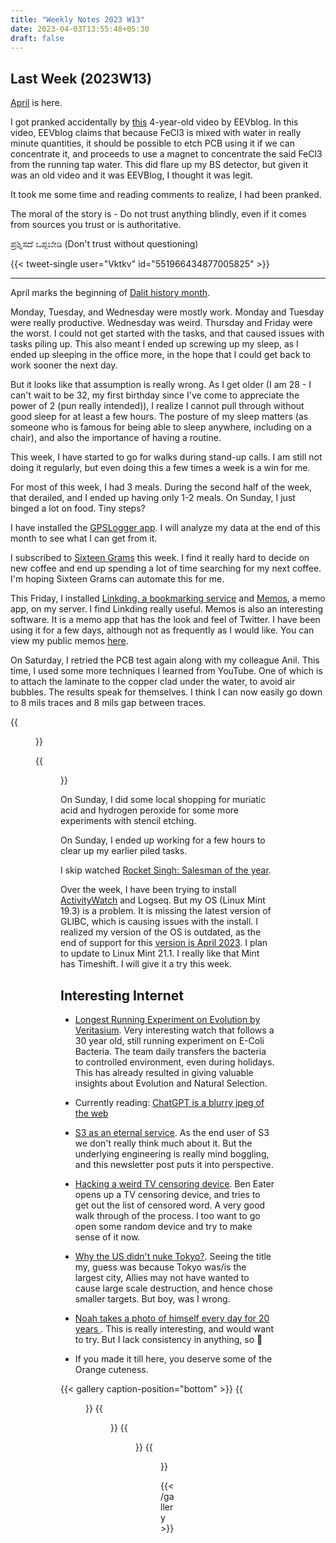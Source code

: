 ```yaml
---
title: "Weekly Notes 2023 W13"
date: 2023-04-03T13:55:48+05:30
draft: false
---
```


## Last Week (2023W13)

[April](https://www.youtube.com/watch?v=dQw4w9WgXcQ) is here.

I got pranked accidentally by [this](https://www.youtube.com/watch?v=nGL8X8FS4eQ&ab_channel=EEVblog) 4-year-old video by EEVblog. In this video, EEVblog claims that because FeCl3 is mixed with water in really minute quantities, it should be possible to etch PCB using it if we can concentrate it, and proceeds to use a magnet to concentrate the said FeCl3 from the running tap water. This did flare up my BS detector, but given it was an old video and it was EEVBlog, I thought it was legit.

It took me some time and reading comments to realize, I had been pranked.

The moral of the story is - Do not trust anything blindly, even if it comes from sources you trust or is authoritative.

ಪ್ರಶ್ನಿಸದೆ ಒಪ್ಪಬೇಡಿ (Don't trust without questioning)

{{< tweet-single user="Vktkv" id="551966434877005825" >}}

---

April marks the beginning of [Dalit history month](https://en.wikipedia.org/wiki/Dalit_History_Month).

Monday, Tuesday, and Wednesday were mostly work.
Monday and Tuesday were really productive. Wednesday was weird. Thursday and Friday were the worst. I could not get started with the tasks, and that caused issues with tasks piling up.
This also meant I ended up screwing up my sleep, as I ended up sleeping in the office more, in the hope that I could get back to work sooner the next day.

But it looks like that assumption is really wrong. As I get older (I am 28 - I can't wait to be 32, my first birthday since I've come to appreciate the power of 2 (pun really intended)), I realize I cannot pull through without good sleep for at least a few hours. The posture of my sleep matters (as someone who is famous for being able to sleep anywhere, including on a chair), and also the importance of having a routine.

This week, I have started to go for walks during stand-up calls. I am still not doing it regularly, but even doing this a few times a week is a win for me.

For most of this week, I had 3 meals. During the second half of the week, that derailed, and I ended up having only 1-2 meals. On Sunday, I just binged a lot on food. Tiny steps?

I have installed the [GPSLogger app](https://gpslogger.app/). I will analyze my data at the end of this month to see what I can get from it.

I subscribed to [Sixteen Grams](https://sixteengrams.com/) this week. I find it really hard to decide on new coffee and end up spending a lot of time searching for my next coffee. I'm hoping Sixteen Grams can automate this for me.

This Friday, I installed [Linkding, a bookmarking service](https://github.com/sissbruecker/linkding) and [Memos](https://usememos.com/), a memo app, on my server. I find Linkding really useful. Memos is also an interesting software. It is a memo app that has the look and feel of Twitter. I have been using it for a few days, although not as frequently as I would like. You can view my public memos [here](https://memo.kernelanxiety.dev/).

On Saturday, I retried the PCB test again along with my colleague Anil. This time, I used some more techniques I learned from YouTube. One of which is to attach the laminate to the copper clad under the water, to avoid air bubbles. The results speak for themselves. I think I can now easily go down to 8 mils traces and 8 mils gap between traces.

{{<figure src="/images/Weekly-Notes-2023-w12/pcb1.jpeg" caption="PCB I made last week" width="400px">}}

{{<figure src="/images/Weekly-Notes-2023-w13/pcbv2.jpeg" caption="PCB I made this week" width="400px">}}

On Sunday, I did some local shopping for muriatic acid and hydrogen peroxide for some more experiments with stencil etching.

On Sunday, I ended up working for a few hours to clear up my earlier piled tasks.

I skip watched [Rocket Singh: Salesman of the year](https://en.wikipedia.org/wiki/Rocket_Singh:_Salesman_of_the_Year).

Over the week, I have been trying to install [ActivityWatch](https://activitywatch.net/) and Logseq. But my OS (Linux Mint 19.3) is a problem. It is missing the latest version of GLIBC, which is causing issues with the install. I realized my version of the OS is outdated, as the end of support for this [version is April 2023](https://en.wikipedia.org/wiki/Linux_Mint#Releases). I plan to update to Linux Mint 21.1. I really like that Mint has Timeshift. I will give it a try this week.

## Interesting Internet

- [Longest Running Experiment on Evolution by Veritasium](https://www.youtube.com/watch?v=w4sLAQvEH-M&ab_channel=Veritasium). Very interesting watch that follows a 30 year old, still running experiment on E-Coli Bacteria. The team daily transfers the bacteria to controlled environment, even during holidays. This has already resulted in giving valuable insights about Evolution and Natural Selection.

- Currently reading: [ChatGPT is a blurry jpeg of the web](https://www.newyorker.com/tech/annals-of-technology/chatgpt-is-a-blurry-jpeg-of-the-web)

- [S3 as an eternal service](https://www.lastweekinaws.com/blog/s3-as-an-eternal-service/). As the end user of S3 we don't really think much about it. But the underlying engineering is really mind boggling, and this newsletter post puts it into perspective.

- [Hacking a weird TV censoring device](https://www.youtube.com/watch?v=a6EWIh2D1NQ). Ben Eater opens up a TV censoring device, and tries to get out the list of censored word. A very good walk through of the process. I too want to go open some random device and try to make sense of it now.

- [Why the US didn't nuke Tokyo?](https://www.youtube.com/watch?v=Pa_NpZszBqE&ab_channel=ThePresentPast). Seeing the title my, guess was because Tokyo was/is the largest city, Allies may not have wanted to cause large scale destruction, and hence chose smaller targets. But boy, was I wrong.

- [ Noah takes a photo of himself every day for 20 years ](https://www.youtube.com/watch?v=wAIZ36GI4p8&ab_channel=NoahKalina). This is really interesting, and would want to try. But I lack consistency in anything, so 🤷

- If you made it till here, you deserve some of the Orange cuteness.

{{< gallery caption-position="bottom"  >}}
{{<figure src="/images/Weekly-Notes-2023-w13/orange1.jpeg" caption="Boxed" >}}
{{<figure src="/images/Weekly-Notes-2023-w13/orange2.jpeg" caption="mi casa es tu casa" >}}
{{<figure src="/images/Weekly-Notes-2023-w13/orange3.jpeg" caption="Fang-shui" >}}
{{<figure src="/images/Weekly-Notes-2023-w13/orange4.jpeg" caption="Who has more fur? Rohit/Orange?" >}}

{{< /gallery >}}
